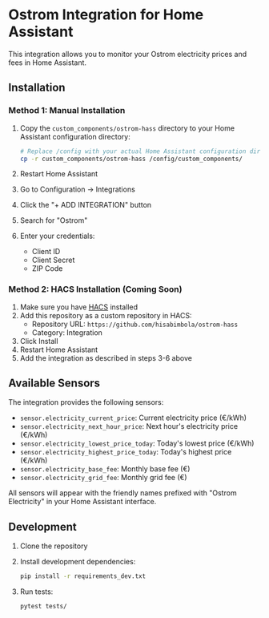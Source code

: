 # Ostrom Integration for Home Assistant

This integration allows you to monitor your Ostrom electricity prices and fees in Home Assistant.

## Installation

### Method 1: Manual Installation

1. Copy the `custom_components/ostrom-hass` directory to your Home Assistant configuration directory:
   ```bash
   # Replace /config with your actual Home Assistant configuration directory
   cp -r custom_components/ostrom-hass /config/custom_components/
   ```

2. Restart Home Assistant
3. Go to Configuration -> Integrations
4. Click the "+ ADD INTEGRATION" button
5. Search for "Ostrom"
6. Enter your credentials:
   - Client ID
   - Client Secret
   - ZIP Code

### Method 2: HACS Installation (Coming Soon)

1. Make sure you have [HACS](https://hacs.xyz) installed
2. Add this repository as a custom repository in HACS:
   - Repository URL: `https://github.com/hisabimbola/ostrom-hass`
   - Category: Integration
3. Click Install
4. Restart Home Assistant
5. Add the integration as described in steps 3-6 above

## Available Sensors

The integration provides the following sensors:

- `sensor.electricity_current_price`: Current electricity price (€/kWh)
- `sensor.electricity_next_hour_price`: Next hour's electricity price (€/kWh)
- `sensor.electricity_lowest_price_today`: Today's lowest price (€/kWh)
- `sensor.electricity_highest_price_today`: Today's highest price (€/kWh)
- `sensor.electricity_base_fee`: Monthly base fee (€)
- `sensor.electricity_grid_fee`: Monthly grid fee (€)

All sensors will appear with the friendly names prefixed with "Ostrom Electricity" in your Home Assistant interface.

## Development

1. Clone the repository
2. Install development dependencies:
   ```bash
   pip install -r requirements_dev.txt
   ```

3. Run tests:
   ```bash
   pytest tests/
   ```
